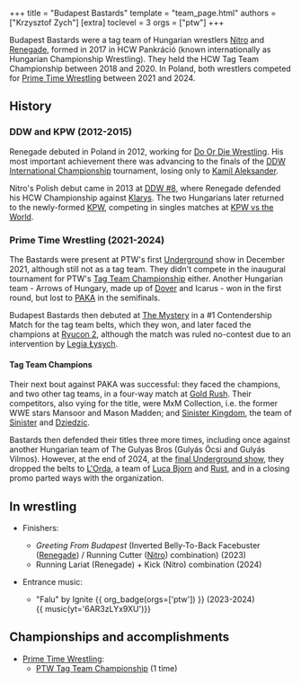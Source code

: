 +++
title = "Budapest Bastards"
template = "team_page.html"
authors = ["Krzysztof Zych"]
[extra]
toclevel = 3
orgs = ["ptw"]
+++

Budapest Bastards were a tag team of Hungarian wrestlers [Nitro](@/w/nitro.md) and [Renegade](@/w/renegade.md), formed in 2017 in HCW Pankráció (known internationally as Hungarian Championship Wrestling). They held the HCW Tag Team Championship between 2018 and 2020. In Poland, both wrestlers competed for [Prime Time Wrestling](@/o/ptw.md) between 2021 and 2024.

## History

### DDW and KPW (2012-2015)

Renegade debuted in Poland in 2012, working for [Do Or Die Wrestling](@/o/ddw.md). His most important achievement there was advancing to the finals of the [DDW International Championship](@/c/ddw-international-championship.md) tournament, losing only to [Kamil Aleksander](@/w/kamil-aleksander.md).

Nitro's Polish debut came in 2013 at [DDW #8](@/e/ddw/2013-08-17-ddw-8.md), where Renegade defended his HCW Championship against [Klarys](@/w/klarys.md). The two Hungarians later returned to the newly-formed [KPW](@/o/kpw.md), competing in singles matches at [KPW vs the World](@/e/kpw/2015-11-14-kpw-vs-the-world-hungary-for-kombat.md).

### Prime Time Wrestling (2021-2024)

The Bastards were present at PTW's first [Underground](@/e/ptw/2021-12-19-ptw-underground-1.md) show in December 2021, although still not as a tag team. They didn't compete in the inaugural tournament for PTW's [Tag Team Championship](@/c/ptw-tag-team-championship.md) either. Another Hungarian team - Arrows of Hungary, made up of [Dover](@/w/dover.md) and Icarus - won in the first round, but lost to [PAKA](@/tt/paka.md) in the semifinals.

Budapest Bastards then debuted at [The Mystery](@/e/ptw/2023-06-25-ptw-4-mystery.md) in a #1 Contendership Match for the tag team belts, which they won, and later faced the champions at [Ryucon 2](@/e/ptw/2023-07-16-ptw-x-ryucon.md), although the match was ruled no-contest due to an intervention by [Legia Łysych](@/tt/legia-lysych.md).

#### Tag Team Champions

Their next bout against PAKA was successful: they faced the champions, and two other tag teams, in a four-way match at [Gold Rush](@/e/ptw/2024-02-03-ptw-5-gold-rush.md). Their competitors, also vying for the title, were MxM Collection, i.e. the former WWE stars Mansoor and Mason Madden; and [Sinister Kingdom](@/tt/sinister-kingdom.md), the team of [Sinister](@/w/sinister.md) and [Dziedzic](@/w/dziedzic.md).

Bastards then defended their titles three more times, including once against another Hungarian team of The Gulyas Bros (Gulyás Öcsi and Gulyás Vilmos). However, at the end of 2024, at the [final Underground show](@/e/ptw/2024-12-07-ptw-underground-25.md), they dropped the belts to [L'Orda](@/tt/l-orda.md), a team of [Luca Bjorn](@/w/luca-bjorn.md) and [Rust](@/w/rust.md), and in a closing promo parted ways with the organization.

## In wrestling 

* Finishers:
  - _Greeting From Budapest_ (Inverted Belly-To-Back Facebuster ([Renegade](@/w/renegade.md)) / Running Cutter ([Nitro](@/w/nitro.md)) combination) (2023)
  - Running Lariat (Renegade) + Kick (Nitro) combination (2024)
 
* Entrance music:
  - "Falu" by Ignite
 {{ org_badge(orgs=['ptw']) }} (2023-2024) <br>
 {{ music(yt='6AR3zLYx9XU')}}

## Championships and accomplishments

* [Prime Time Wrestling](@/o/ptw.md):
  - [PTW Tag Team Championship](@/c/ptw-tag-team-championship.md) (1 time) 
